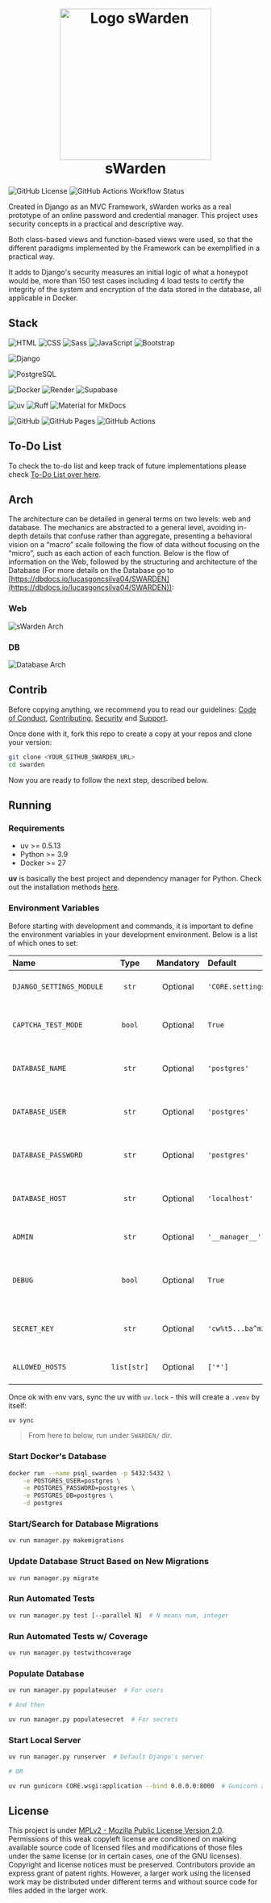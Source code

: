 <h1 align="center">
  <img src="./img/logo.svg" height="300" width="300" alt="Logo sWarden" />
  <br>
  sWarden
</h1>

![GitHub License](https://img.shields.io/github/license/LucasGoncSilva/swarden?labelColor=101010)
![GitHub Actions Workflow Status](https://img.shields.io/github/actions/workflow/status/LucasGoncSilva/swarden/django_unittest.yml?style=flat&labelColor=%23101010)

Created in Django as an MVC Framework, sWarden works as a real prototype of an online password and credential manager. This project uses security concepts in a practical and descriptive way.

Both class-based views and function-based views were used, so that the different paradigms implemented by the Framework can be exemplified in a practical way.

It adds to Django's security measures an initial logic of what a honeypot would be, more than 150 test cases including 4 load tests to certify the integrity of the system and encryption of the data stored in the database, all applicable in Docker.

## Stack

![HTML](https://img.shields.io/badge/HTML5-E34F26?style=for-the-badge&logo=html5&logoColor=white)
![CSS](https://img.shields.io/badge/CSS3-1572B6?style=for-the-badge&logo=css3&logoColor=white)
![Sass](https://img.shields.io/badge/Sass-CC6699?style=for-the-badge&logo=sass&logoColor=white)
![JavaScript](https://img.shields.io/badge/JavaScript-323330?style=for-the-badge&logo=javascript&logoColor=F7DF1E)
![Bootstrap](https://img.shields.io/badge/Bootstrap-712cf9?style=for-the-badge&logo=bootstrap&logoColor=712cf9&color=fff)

![Django](https://img.shields.io/badge/Django-092E20?style=for-the-badge&logo=django&logoColor=green)

![PostgreSQL](https://img.shields.io/badge/PostgreSQL-316192?style=for-the-badge&logo=postgresql&logoColor=white)

![Docker](https://img.shields.io/badge/Docker-2CA5E0?style=for-the-badge&logo=docker&logoColor=white)
![Render](https://img.shields.io/badge/Render-46E3B7?style=for-the-badge&logo=render&logoColor=000&color=fff)
![Supabase](https://img.shields.io/badge/Supabase-181818?style=for-the-badge&logo=supabase&logoColor=3ecf8e)

![uv](https://img.shields.io/badge/uv-2b0231?style=for-the-badge&logo=uv)
![Ruff](https://img.shields.io/badge/Ruff-2b0231?style=for-the-badge&logo=ruff)
![Material for MkDocs](https://img.shields.io/badge/Material%20for%20MkDocs-fff?style=for-the-badge&logo=material-for-mkdocs&logoColor=526cfe)

![GitHub](https://img.shields.io/badge/GitHub-fff?style=for-the-badge&logo=github&logoColor=181717)
![GitHub Pages](https://img.shields.io/badge/GitHub%20Pages-fff?style=for-the-badge&logo=github-pages&logoColor=222222)
![GitHub Actions](https://img.shields.io/badge/GitHub%20Actions-2088ff?style=for-the-badge&logo=github-actions&logoColor=fff)

## To-Do List

To check the to-do list and keep track of future implementations please check [To-Do List over here](https://lucasgoncsilva.github.io/swarden/TODO).

## Arch

The architecture can be detailed in general terms on two levels: web and database. The mechanics are abstracted to a general level, avoiding in-depth details that confuse rather than aggregate, presenting a behavioral vision on a “macro” scale following the flow of data without focusing on the “micro”, such as each action of each function. Below is the flow of information on the Web, followed by the structuring and architecture of the Database (For more details on the Database go to [https://dbdocs.io/lucasgoncsilva04/SWARDEN](https://dbdocs.io/lucasgoncsilva04/SWARDEN)):

### Web

![sWarden Arch](./img/arch.svg)

### DB

![Database Arch](./img/db.svg)

## Contrib

Before copying anything, we recommend you to read our guidelines: [Code of Conduct](https://lucasgoncsilva.github.io/swarden/CODE_OF_CONDUCT.md), [Contributing](https://lucasgoncsilva.github.io/swarden/CONTRIBUTING), [Security](https://lucasgoncsilva.github.io/swarden/SECURITY) and [Support](https://lucasgoncsilva.github.io/swarden/SUPPORT).

Once done with it, fork this repo to create a copy at your repos and clone your version:

```sh
git clone <YOUR_GITHUB_SWARDEN_URL>
cd swarden
```

Now you are ready to follow the next step, described below.

## Running

### Requirements

- uv >= 0.5.13
- Python >= 3.9
- Docker >= 27

**uv** is basically the best project and dependency manager for Python. Check out the installation methods [here](https://docs.astral.sh/uv/).

### Environment Variables

Before starting with development and commands, it is important to define the environment variables in your development environment. Below is a list of which ones to set:

| Name                     |    Type     | Mandatory | Default               | Description                                  |
| :----------------------- | :---------: | :-------: | :-------------------- | :------------------------------------------- |
| `DJANGO_SETTINGS_MODULE` |    `str`    | Optional  | `'CORE.settings.dev'` | Defines the settings file to be used         |
| `CAPTCHA_TEST_MODE`      |   `bool`    | Optional  | `True`                | Allows captcha bypass on login               |
| `DATABASE_NAME`          |    `str`    | Optional  | `'postgres'`          | Defines database access name                 |
| `DATABASE_USER`          |    `str`    | Optional  | `'postgres'`          | Defines database access user                 |
| `DATABASE_PASSWORD`      |    `str`    | Optional  | `'postgres'`          | Defines database access password             |
| `DATABASE_HOST`          |    `str`    | Optional  | `'localhost'`         | Defines database access host                 |
| `ADMIN`                  |    `str`    | Optional  | `'__manager__'`       | Defines URI path to admin site               |
| `DEBUG`                  |   `bool`    | Optional  | `True`                | Defines traceback and debug infos at browser |
| `SECRET_KEY`             |    `str`    | Optional  | `'cw%t5...ba^m3)'`    | Defines general security stuff               |
| `ALLOWED_HOSTS`          | `list[str]` | Optional  | `['*']`               | Defines valid URLs to be used                |

Once ok with env vars, sync the uv with `uv.lock` - this will create a `.venv` by itself:

```sh
uv sync
```

> From here to below, run under `SWARDEN/` dir.

### Start Docker's Database

```sh
docker run --name psql_swarden -p 5432:5432 \
    -e POSTGRES_USER=postgres \
    -e POSTGRES_PASSWORD=postgres \
    -e POSTGRES_DB=postgres \
    -d postgres
```

### Start/Search for Database Migrations

```sh
uv run manager.py makemigrations
```

### Update Database Struct Based on New Migrations

```sh
uv run manager.py migrate
```

### Run Automated Tests

```sh
uv run manager.py test [--parallel N]  # N means num, integer
```

### Run Automated Tests w/ Coverage

```sh
uv run manager.py testwithcoverage
```

### Populate Database

```sh
uv run manager.py populateuser  # For users

# And then

uv run manager.py populatesecret  # For secrets
```

### Start Local Server

```sh
uv run manager.py runserver  # Default Django's server

# OR

uv run gunicorn CORE.wsgi:application --bind 0.0.0.0:8000  # Gunicorn at local
```

## License

This project is under [MPLv2 - Mozilla Public License Version 2.0](https://choosealicense.com/licenses/mpl-2.0/). Permissions of this weak copyleft license are conditioned on making available source code of licensed files and modifications of those files under the same license (or in certain cases, one of the GNU licenses). Copyright and license notices must be preserved. Contributors provide an express grant of patent rights. However, a larger work using the licensed work may be distributed under different terms and without source code for files added in the larger work.
